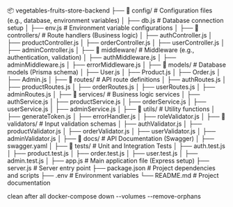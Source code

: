 📦 vegetables-fruits-store-backend
├── 📁 config/           # Configuration files (e.g., database, environment variables)
│   ├── db.js           # Database connection setup
│   ├── env.js          # Environment variable configurations
│
├── 📁 controllers/      # Route handlers (Business logic)
│   ├── authController.js
│   ├── productController.js
│   ├── orderController.js
│   ├── userController.js
│   ├── adminController.js
│
├── 📁 middleware/       # Middleware (e.g., authentication, validation)
│   ├── authMiddleware.js
│   ├── adminMiddleware.js
│   ├── errorMiddleware.js
│
├── 📁 models/           # Database models (Prisma schema)
│   ├── User.js
│   ├── Product.js
│   ├── Order.js
│   ├── Admin.js
│
├── 📁 routes/           # API route definitions
│   ├── authRoutes.js
│   ├── productRoutes.js
│   ├── orderRoutes.js
│   ├── userRoutes.js
│   ├── adminRoutes.js
│
├── 📁 services/         # Business logic services
│   ├── authService.js
│   ├── productService.js
│   ├── orderService.js
│   ├── userService.js
│   ├── adminService.js
│
├── 📁 utils/            # Utility functions
│   ├── generateToken.js
│   ├── errorHandler.js
│   ├── roleValidator.js
│
├── 📁 validators/       # Input validation schemas
│   ├── authValidator.js
│   ├── productValidator.js
│   ├── orderValidator.js
│   ├── userValidator.js
│   ├── adminValidator.js
│
├── 📁 docs/             # API Documentation (Swagger)
│   ├── swagger.yaml
│
├── 📁 tests/            # Unit and Integration Tests
│   ├── auth.test.js
│   ├── product.test.js
│   ├── order.test.js
│   ├── user.test.js
│   ├── admin.test.js
│
├── app.js              # Main application file (Express setup)
├── server.js           # Server entry point
├── package.json        # Project dependencies and scripts
├── .env               # Environment variables
└── README.md           # Project documentation


clean after all 
docker-compose down --volumes --remove-orphans
